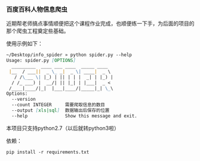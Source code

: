 ### 百度百科人物信息爬虫

​	近期帮老师搞点事情顺便把这个课程作业完成，也顺便练一下手，为后面的项目的那个爬虫工程奠定些基础。

使用示例如下：

```markdown
~/Desktop/info_spider » python spider.py --help                     
Usage: spider.py [OPTIONS]
  _________  ____ ___ ____  _____ ____  
 |__  / ___||  _ \_ _|  _ \| ____|  _ \ 
   / /\___ \| |_) | || | | |  _| | |_) |
  / /_ ___) |  __/| || |_| | |___|  _ < 
 /____|____/|_|  |___|____/|_____|_| \_\
Options:
  --version
  --count INTEGER     需要爬取信息的数目
  --output [xls|sql]  数据输出后保存的位置
  --help              Show this message and exit.
```

本项目只支持python2.7（以后就转python3啦）

依赖：

```markdown
pip install -r requirements.txt
```

